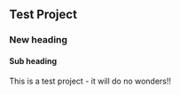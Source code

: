 ## Test Project

### New heading

#### Sub heading

This is a test project - it will do no wonders!!
